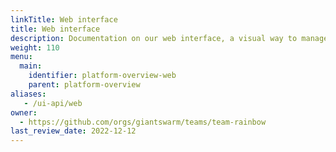 ```yaml
---
linkTitle: Web interface
title: Web interface
description: Documentation on our web interface, a visual way to manage your Giant Swarm platform
weight: 110
menu:
  main:
    identifier: platform-overview-web
    parent: platform-overview
aliases:
   - /ui-api/web
owner:
  - https://github.com/orgs/giantswarm/teams/team-rainbow
last_review_date: 2022-12-12
---
```

